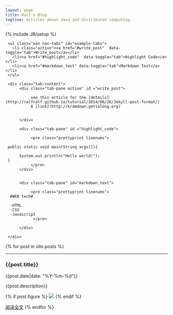 ```yaml
---
layout: page
title: Ralf's Blog
tagline: Articles about Java and distributed computing
---
```

{% include JB/setup %}

<div class="tabbable">
     
     <ul class="nav nav-tabs" id="example-tabs">
       <li class="active"><a href="#write_post"  data-toggle="tab">Write_post</a></li>
       <li><a href="#highlight_code"  data-toggle="tab">Highlight Code</a></li>
       <li><a href="#markdown_text" data-toggle="tab">Markdown Text</a></li>
     </ul>
     
     <div class="tab-content">
          <div class="tab-pane active" id ="write_post">
               
               see this article for the [details](http://ralfralf.github.io/tutorial/2014/06/26/Jekyll-post-format/)
               A [link](http://kramdown.gettalong.org)
               
                
          </div>
          
          <div class="tab-pane" id ="highlight_code">
               
               <pre class="prettyprint linenums">
                 
     public static void main(String args[]){
     
          System.out.println("Hello world!");
     }
               </pre>
          </div>
          
          
          <div class="tab-pane" id="markdown_text">
               
               <pre class="prettyprint linenums">
      #WEB tech#
      
      -HTML
      -CSS
      -Javascript
                </pre>
               
          </div>
     
     </div>

</div>

{% for post in site.posts %}
  <hr>
  <h3>{{post.title}}</h3>  
  {{post.date|date: "%Y-%m-%d"}}

  {{post.description}}

  {% if post.figure %}
<a href="{{post.url}}"><img src="{{post.figure}}"/></a>
  {% endif %}

  [阅读全文]({{post.url}})
{% endfor %}


